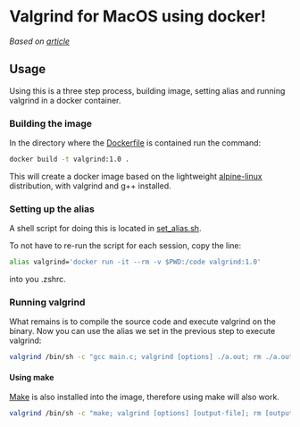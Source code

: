 # Valgrind for MacOS using docker!

*Based on
[article](https://medium.com/@massey0ross/valgrind-in-macos-with-docker-3b0e4bbdece1)*

## Usage

Using this is a three step process, building image, setting alias and running
valgrind in a docker container.

### Building the image

In the directory where the
[Dockerfile](https://docs.docker.com/engine/reference/builder/) is contained
run the command:

```bash
docker build -t valgrind:1.0 .
```

This will create a docker image based on the lightweight
[alpine-linux](https://hub.docker.com/_/alpine) distribution, with valgrind and
g++ installed.

### Setting up the alias

A shell script for doing this is located in [set_alias.sh](./set_alias.sh).

To not have to re-run the script for each session, copy the line:

```bash
alias valgrind='docker run -it --rm -v $PWD:/code valgrind:1.0'
```

into you .zshrc.

### Running valgrind

What remains is to compile the source code and execute valgrind on the binary.
Now you can use the alias we set in the previous step to execute valgrind:

```bash
valgrind /bin/sh -c "gcc main.c; valgrind [options] ./a.out; rm ./a.out"
```

#### Using make

[Make](https://www.gnu.org/software/make/) is also installed into the image,
therefore using make will also work.

```bash
valgrind /bin/sh -c "make; valgrind [options] [output-file]; rm [output-file]"
```
